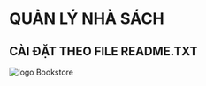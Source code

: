 # QUẢN LÝ NHÀ SÁCH 

## CÀI ĐẶT THEO FILE README.TXT

<image src="https://github.com/BlackHorse404/BookstoreManager/blob/main/images/logoBookStore.png" alt="logo Bookstore"/>
